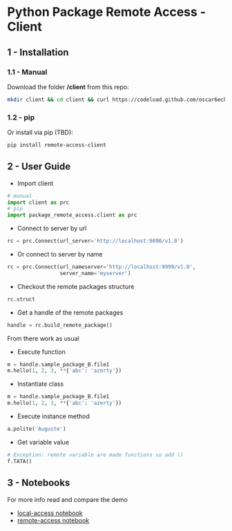 
# Python Package Remote Access - Client

## 1 - Installation

### 1.1 - Manual
Download the folder **/client** from this repo:
```bash
mkdir client && cd client && curl https://codeload.github.com/oscar6echo/python-package-remote-access/tar.gz/master | tar -xz --strip=2 python-package-remote-access-master/client
```

### 1.2 - pip
Or install via pip (TBD):
```bash
pip install remote-access-client
```

## 2 - User Guide

+ Import client

```python
# manual
import client as prc
# pip
import package_remote_access.client as prc
```

+ Connect to server by url

```python
rc = prc.Connect(url_server='http://localhost:9090/v1.0')
```

+ Or connect to server by name

```python
rc = prc.Connect(url_nameserver='http://localhost:9999/v1.0',
                 server_name='myserver')
```

+ Checkout the remote packages structure

```python
rc.struct
```

+ Get a handle of the remote packages

```python
handle = rc.build_remote_package()
```

From there work as usual

+ Execute function

```python
m = handle.sample_package_B.file1
m.hello(1, 2, 3, **{'abc': 'azerty'})
```
+ Instantiate class

```python
m = handle.sample_package_B.file1
m.hello(1, 2, 3, **{'abc': 'azerty'})
```

+ Execute instance method

```python
a.polite('Auguste')
```
+ Get variable value

```python
# Exception: remote variable are made functions so add ()
f.TATA()
```


## 3 - Notebooks

For more info read and compare the demo
+ [local-access notebook](../server/local-access.ipynb)
+ [remote-access notebook](../remote-access.ipynb)
